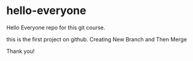 # hello-everyone
Hello Everyone repo for this git course.

this is the first project on github.
Creating New Branch and Then Merge

Thank you!

